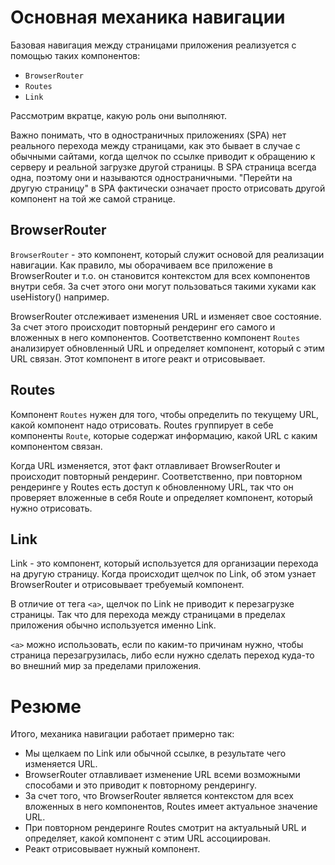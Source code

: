 # Основная механика навигации

Базовая навигация между страницами приложения реализуется с помощью таких компонентов:

* `BrowserRouter` 
* `Routes`
* `Link`

Рассмотрим вкратце, какую роль они выполняют.

Важно понимать, что в одностраничных приложениях (SPA) нет реального перехода между страницами, как это бывает в случае с обычными сайтами, когда щелчок по ссылке приводит к обращению к серверу и реальной загрузке другой страницы. В SPA страница всегда одна, поэтому они и называются одностраничными. "Перейти на другую страницу" в SPA фактически означает просто отрисовать другой компонент на той же самой странице.

## BrowserRouter

`BrowserRouter` - это компонент, который служит основой для реализации навигации. Как правило, мы оборачиваем все приложение в BrowserRouter и т.о. он становится контекстом для всех компонентов внутри себя. За счет этого они могут пользоваться такими хуками как useHistory() например.

BrowserRouter отслеживает изменения URL и изменяет свое состояние. За счет этого происходит повторный рендеринг его самого и вложенных в него компонентов. Соответственно компонент `Routes` анализирует обновленный URL и определяет компонент, который с этим URL связан. Этот компонент в итоге реакт и отрисовывает.

## Routes

Компонент `Routes` нужен для того, чтобы определить по текущему URL, какой компонент надо отрисовать. Routes группирует в себе компоненты `Route`, которые содержат информацию, какой URL с каким компонентом связан.

Когда URL изменяется, этот факт отлавливает BrowserRouter и происходит повторный рендеринг. Соответственно, при повторном рендеринге у Routes есть доступ к обновленному URL, так что он проверяет вложенные в себя Route и определяет компонент, который нужно отрисовать.

## Link

Link - это компонент, который используется для организации перехода на другую страницу. Когда происходит щелчок по Link, об этом узнает BrowserRouter и отрисовывает требуемый компонент.

В отличие от тега `<a>`, щелчок по Link не приводит к перезагрузке страницы. Так что для перехода между страницами в пределах приложения обычно используется именно Link.

`<a>` можно использовать, если по каким-то причинам нужно, чтобы страница перезагрузилась, либо если нужно сделать переход куда-то во внешний мир за пределами приложения.



# Резюме

Итого, механика навигации работает примерно так:

* Мы щелкаем по Link или обычной ссылке, в результате чего изменяется URL.
* BrowserRouter отлавливает изменение URL всеми возможными способами и это приводит к повторному рендерингу.
* За счет того, что BrowserRouter является контекстом для всех вложенных в него компонентов, Routes имеет актуальное значение URL.
* При повторном рендеринге Routes смотрит на актуальный URL и определяет, какой компонент с этим URL ассоциирован.
* Реакт отрисовывает нужный компонент.